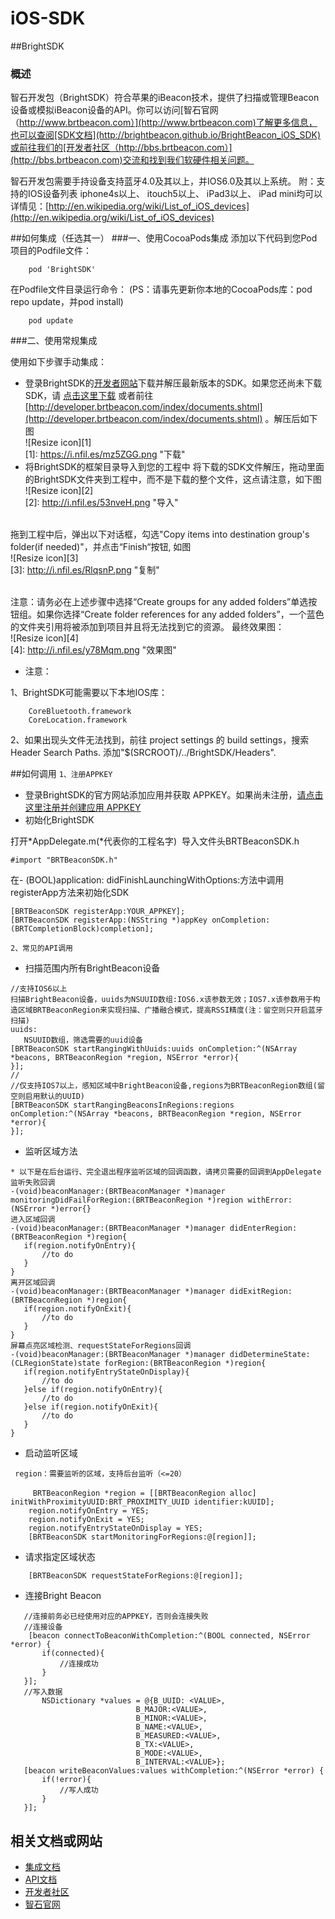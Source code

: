iOS-SDK
=======

##BrightSDK
### 概述

智石开发包（BrightSDK）符合苹果的iBeacon技术，提供了扫描或管理Beacon设备或模拟iBeacon设备的API。你可以访问[智石官网（http://www.brtbeacon.com）](http://www.brtbeacon.com)了解更多信息，也可以查阅[SDK文档](http://brightbeacon.github.io/BrightBeacon_iOS_SDK)或前往我们的[开发者社区（http://bbs.brtbeacon.com）](http://bbs.brtbeacon.com)交流和找到我们软硬件相关问题。

智石开发包需要手持设备支持蓝牙4.0及其以上，并IOS6.0及其以上系统。
附：支持的IOS设备列表
iphone4s以上、
itouch5以上、
iPad3以上、
iPad mini均可以
详情见：[http://en.wikipedia.org/wiki/List_of_iOS_devices](http://en.wikipedia.org/wiki/List_of_iOS_devices)

##如何集成（任选其一）
###一、使用CocoaPods集成
添加以下代码到您Pod项目的Podfile文件：

```
	pod 'BrightSDK'
```
在Podfile文件目录运行命令：
(PS：请事先更新你本地的CocoaPods库：pod repo update，并pod install)

```
	pod update
```

###二、使用常规集成

使用如下步骤手动集成：
- 登录BrightSDK的[开发者网站](http://developer.brtbeacon.com)下载并解压最新版本的SDK。如果您还尚未下载SDK，请 [点击这里下载](http://developer.brtbeacon.com/index/documents.shtml) 或者前往 [http://developer.brtbeacon.com/index/documents.shtml](http://developer.brtbeacon.com/index/documents.shtml) 。解压后如下图<br/>
![Resize icon][1]<br/>
[1]: https://i.nfil.es/mz5ZGG.png "下载"
- 将BrightSDK的框架目录导入到您的工程中
将下载的SDK文件解压，拖动里面的BrightSDK文件夹到工程中，而不是下载的整个文件，这点请注意，如下图<br/>
![Resize icon][2]<br/>
[2]: http://i.nfil.es/53nveH.png "导入"

<br/>拖到工程中后，弹出以下对话框，勾选"Copy items into destination group's folder(if needed)"，并点击“Finish“按钮, 如图<br/>
![Resize icon][3]<br/>
[3]: http://i.nfil.es/RlqsnP.png "复制"

<br/>注意：请务必在上述步骤中选择“Create groups for any added folders”单选按钮组。如果你选择“Create folder references for any added folders”，一个蓝色的文件夹引用将被添加到项目并且将无法找到它的资源。
最终效果图：<br/>
![Resize icon][4]<br/>
[4]: http://i.nfil.es/y78Mqm.png "效果图"



- 注意：

1、BrightSDK可能需要以下本地IOS库：

```
	CoreBluetooth.framework
	CoreLocation.framework
```

2、如果出现头文件无法找到，前往 project settings 的 build settings，搜索Header Search Paths. 添加"$(SRCROOT)/../BrightSDK/Headers".


##如何调用
`1、注册APPKEY`<br/>

- 登录BrightSDK的官方网站添加应用并获取 APPKEY。如果尚未注册，[请点击这里注册并创建应用 APPKEY](http://developer.brtbeacon.com)
- 初始化BrightSDK

打开*AppDelegate.m(*代表你的工程名字)  导入文件头BRTBeaconSDK.h

```
#import "BRTBeaconSDK.h"
```
在- (BOOL)application: didFinishLaunchingWithOptions:方法中调用registerApp方法来初始化SDK

```
[BRTBeaconSDK registerApp:YOUR_APPKEY];
[BRTBeaconSDK registerApp:(NSString *)appKey onCompletion:(BRTCompletionBlock)completion];
```
`2、常见的API调用`<br/>

 - 扫描范围内所有BrightBeacon设备
 
 ```
//支持IOS6以上
 扫描BrightBeacon设备，uuids为NSUUID数组:IOS6.x该参数无效；IOS7.x该参数用于构造区域BRTBeaconRegion来实现扫描、广播融合模式，提高RSSI精度(注：留空则只开启蓝牙扫描)
 uuids:
	NSUUID数组，筛选需要的uuid设备
[BRTBeaconSDK startRangingWithUuids:uuids onCompletion:^(NSArray *beacons, BRTBeaconRegion *region, NSError *error){
}];
//
//仅支持IOS7以上，感知区域中BrightBeacon设备,regions为BRTBeaconRegion数组(留空则启用默认的UUID)
[BRTBeaconSDK startRangingBeaconsInRegions:regions onCompletion:^(NSArray *beacons, BRTBeaconRegion *region, NSError *error){
}];
 ```
 
 - 监听区域方法
 
 ```
 * 以下是在后台运行、完全退出程序监听区域的回调函数，请拷贝需要的回调到AppDelegate
监听失败回调
-(void)beaconManager:(BRTBeaconManager *)manager monitoringDidFailForRegion:(BRTBeaconRegion *)region withError:(NSError *)error{}
进入区域回调
-(void)beaconManager:(BRTBeaconManager *)manager didEnterRegion:(BRTBeaconRegion *)region{
	if(region.notifyOnEntry){
		//to do
	}
}
离开区域回调
-(void)beaconManager:(BRTBeaconManager *)manager didExitRegion:(BRTBeaconRegion *)region{
	if(region.notifyOnExit){
		//to do
	}
}
屏幕点亮区域检测、requestStateForRegions回调
-(void)beaconManager:(BRTBeaconManager *)manager didDetermineState:(CLRegionState)state forRegion:(BRTBeaconRegion *)region{
	if(region.notifyEntryStateOnDisplay){
		//to do
	}else if(region.notifyOnEntry){
		//to do
	}else if(region.notifyOnExit){
		//to do
	}
}
```
- 启动监听区域

```
 region：需要监听的区域，支持后台监听（<=20）
 　
     BRTBeaconRegion *region = [[BRTBeaconRegion alloc] initWithProximityUUID:BRT_PROXIMITY_UUID identifier:kUUID];
    region.notifyOnEntry = YES;
    region.notifyOnExit = YES;
    region.notifyEntryStateOnDisplay = YES;
    [BRTBeaconSDK startMonitoringForRegions:@[region]];
 ```
 
 - 请求指定区域状态
 
 ```
     [BRTBeaconSDK requestStateForRegions:@[region]];
 ```
 - 连接Bright Beacon
 
 ```
 	//连接前务必已经使用对应的APPKEY，否则会连接失败
 	//连接设备
     [beacon connectToBeaconWithCompletion:^(BOOL connected, NSError *error) {
        if(connected){
        	//连接成功
        }
    }];
    //写入数据
        NSDictionary *values = @{B_UUID: <VALUE>,
                             B_MAJOR:<VALUE>,
                             B_MINOR:<VALUE>,
                             B_NAME:<VALUE>,
                             B_MEASURED:<VALUE>,
                             B_TX:<VALUE>,
                             B_MODE:<VALUE>,
                             B_INTERVAL:<VALUE>};
    [beacon writeBeaconValues:values withCompletion:^(NSError *error) {
    	if(!error){
    		//写人成功
    	}
    }];
 ```

## 相关文档或网站
* [集成文档](http://www.brtbeacon.com/home/document_ios.shtml)
* [API文档](http://brightbeacon.github.io/BrightBeacon_iOS_SDK)
* [开发者社区](http://bbs.brtbeacon.com)
* [智石官网](http://www.brtbeacon.com)